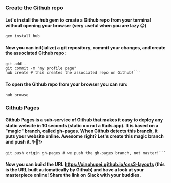 ### Create the Github repo
#### Let's install the hub gem to create a Github repo from your terminal without opening your browser (very useful when you are lazy 😉)

```gem install hub```

#### Now you can init(ialize) a git repository, commit your changes, and create the associated Github repo:

```git init
git add .
git commit -m "my profile page"
hub create # this creates the associated repo on Github!```
```

#### To open the Github repo from your browser you can run:

```hub browse```

### Github Pages
#### Github Pages is a sub-service of Github that makes it easy to deploy any static website in 10 seconds (static == not a Rails app). It is based on a "magic" branch, called gh-pages. When Github detects this branch, it puts your website online. Awesome right? Let's create this magic branch and push it. ✨🌿✨

```git co -b gh-pages
git push origin gh-pages # we push the gh-pages branch, not master!```
```

#### Now you can build the URL https://xiaohupei.github.io/css3-layouts (this is the URL built automatically by Github) and have a look at your masterpiece online! Share the link on Slack with your buddies.
